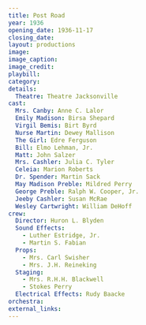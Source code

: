 ```yaml
---
title: Post Road
year: 1936
opening_date: 1936-11-17
closing_date: 
layout: productions
image:
image_caption:
image_credit:
playbill: 
category: 
details:
  Theatre: Theatre Jacksonville
cast:
  Mrs. Canby: Anne C. Lalor
  Emily Madison: Birsa Shepard
  Virgil Bemis: Birt Byrd
  Nurse Martin: Dewey Mallison
  The Girl: Edre Ferguson
  Bill: Elmo Lehman, Jr.
  Matt: John Salzer
  Mrs. Cashler: Julia C. Tyler
  Celeia: Marion Roberts
  Dr. Spender: Martin Sack
  May Madison Preble: Mildred Perry
  George Preble: Ralph W. Cooper, Jr.
  Jeeby Cashler: Susan McRae
  Wesley Cartwright: William DeHoff
crew:
  Director: Huron L. Blyden
  Sound Effects:
    - Luther Estridge, Jr.
    - Martin S. Fabian
  Props:
    - Mrs. Carl Swisher
    - Mrs. J.H. Reineking
  Staging:
    - Mrs. R.H.H. Blackwell
    - Stokes Perry
  Electrical Effects: Rudy Baacke
orchestra:
external_links:
---
```


